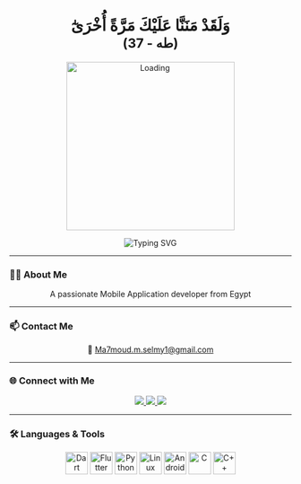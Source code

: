 <h1 align="center" dir="rtl"> 
  وَلَقَدْ مَنَنَّا عَلَيْكَ مَرَّةً أُخْرَىٰٓ   
  <br/> 
  <small>(طه - 37)</small> 
</h1> 
 
<p align="center"> 
  <img src="https://media3.giphy.com/media/v1.Y2lkPTc5MGI3NjExdWZvaDdmbTVwNzFjcGNweGlqZXpuM21iOTJmYThzMHd4MzlzaDNnayZlcD12MV9pbnRlcm5hbF9naWZfYnlfaWQmY3Q9Zw/HyOOyynWxMxig/giphy.gif" alt="Loading" width="300"/> 
</p> 
 
<p align="center"> 
  <img src="https://readme-typing-svg.demolab.com?font=Fira+Code&weight=700&size=48&pause=1000&color=00BFFF&center=true&vCenter=true&width=435&lines=Hi+I%27m+Ma7moud+Selmy" alt="Typing SVG" /> 
</p> 
 
--- 
 
### 👨‍💻 About Me 
<p align="center"> 
  A passionate Mobile Application developer from Egypt 
</p> 
 
--- 
 
### 📫 Contact Me   
<p align="center"> 
  📧 <a href="mailto:Ma7moud.m.selmy1@gmail.com">Ma7moud.m.selmy1@gmail.com</a> 
</p> 
 
--- 
 
### 🌐 Connect with Me   
<p align="center"> 
  <a href="https://www.linkedin.com/in/mahmoud-selmy-862162335" target="_blank"> 
    <img src="https://img.shields.io/badge/LinkedIn-0077B5?style=for-the-badge&logo=linkedin&logoColor=white" /> 
  </a> 
  <a href="https://www.youtube.com/@Ma7moudSelmy" target="_blank"> 
    <img src="https://img.shields.io/badge/YouTube-FF0000?style=for-the-badge&logo=youtube&logoColor=white" /> 
  </a> 
  <a href="https://codeforces.com/profile/Ma7moudSelmy1" target="_blank"> 
    <img src="https://img.shields.io/badge/Codeforces-1F8ACB?style=for-the-badge&logo=codeforces&logoColor=white" /> 
  </a> 
</p> 
 
--- 
 
### 🛠️ Languages & Tools 
<p align="center"> 
  <img src="https://cdn.jsdelivr.net/gh/devicons/devicon/icons/dart/dart-original.svg" title="Dart" width="40" /> 
  <img src="https://cdn.jsdelivr.net/gh/devicons/devicon/icons/flutter/flutter-original.svg" title="Flutter" width="40" /> 
  <img src="https://cdn.jsdelivr.net/gh/devicons/devicon/icons/python/python-original.svg" title="Python" width="40" /> 
  <img src="https://cdn.jsdelivr.net/gh/devicons/devicon/icons/linux/linux-original.svg" title="Linux" width="40" /> 
  <img src="https://cdn.jsdelivr.net/gh/devicons/devicon/icons/android/android-original.svg" title="Android" width="40" /> 
  <img src="https://cdn.jsdelivr.net/gh/devicons/devicon/icons/c/c-original.svg" title="C" width="40" /> 
  <img src="https://cdn.jsdelivr.net/gh/devicons/devicon/icons/cplusplus/cplusplus-original.svg" title="C++" width="40" /> 
</p> 
